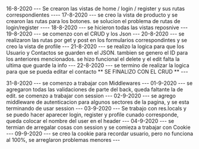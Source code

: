 16-8-2020 --- Se crearon las vistas de home / login / register y sus rutas correspondientes ----
17-8-2020 --- se creo la vista de producto y se crearon las rutas para los botones. se solucion el problema de rutas de login/register ----
18-8-2020 --- se hicieron todas las vistas reposnive ---
19-8-2020 --- se comenzo con el CRUD y los Json ---
20-8-2020 --- se realizaron las rutas por get y post en los formularios correspondintes y se creo la vista de profile ---
21-8-2020 --- se realizo la logica para que los Usuario y Contactos se guarden en el JSON. tambien se genero el ID para los anteriores mencionados. se hizo funcional el delete y el edit falta la ultima que guarde la info ---
22-8-2020 --- se termino de realizar la logica para que se pueda editar el contacto ** SE FINALIZO CON EL CRUD ** ---


31-8-2020 --- se comenzo a trabajar con Middlewares ---
01-9-2020 --- se agregaron todas las validaciones de parte del back, queda faltante la de edit. se comenzo a trabajar con session ---
02-9-2020 --- se agrego middleware de autenticacion para algunos sectores de la pagina, y se esta terminando de usar session ---
03-9-2020 --- Se trabajo con res.locals y se puedo hacer aparecer login, register y profile cunado corresponde, queda colocar el nombre del user en el header ---
04-9-2020 --- se termian de arregalar cosas con session y se comieza a trabajar con Cookie ---
09-9-2020 --- se creo la cookie para recordar usuario, pero no funciona al 100%, se arreglaron problemas menores ---
